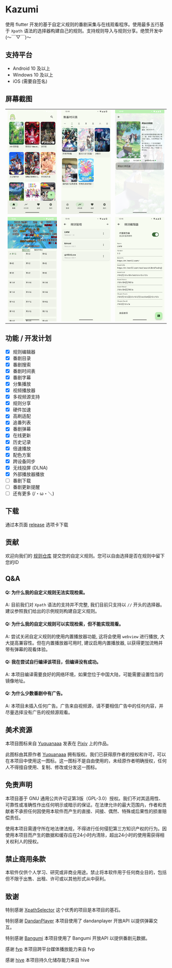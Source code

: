 # Kazumi
使用 flutter 开发的基于自定义规则的番剧采集与在线观看程序。使用最多五行基于 `Xpath` 语法的选择器构建自己的规则。支持规则导入与规则分享。绝赞开发中 (～￣▽￣)～

## 支持平台

- Android 10 及以上
- Windows 10 及以上
- iOS (需要自签名)

## 屏幕截图 

<table>
  <tr>
    <td><img alt="" src="static/screenshot/img_1.png"></td>
    <td><img alt="" src="static/screenshot/img_2.png"></td>
    <td><img alt="" src="static/screenshot/img_3.png"></td>
  <tr>
  <tr>
    <td><img alt="" src="static/screenshot/img_4.png"></td>
    <td><img alt="" src="static/screenshot/img_5.png"></td>
    <td><img alt="" src="static/screenshot/img_6.png"></td>
  <tr>
</table>

## 功能 / 开发计划

- [x] 规则编辑器
- [x] 番剧目录
- [x] 番剧搜索
- [x] 番剧时间表
- [x] 番剧字幕
- [x] 分集播放
- [x] 视频播放器
- [x] 多视频源支持
- [x] 规则分享
- [x] 硬件加速
- [x] 高刷适配
- [x] 追番列表
- [x] 番剧弹幕
- [x] 在线更新
- [x] 历史记录
- [x] 倍速播放
- [x] 配色方案 
- [x] 跨设备同步
- [x] 无线投屏 (DLNA)
- [x] 外部播放器播放
- [ ] 番剧下载
- [ ] 番剧更新提醒
- [ ] 还有更多 (/・ω・＼) 

## 下载

通过本页面 [release](https://github.com/Predidit/Kazumi/releases) 选项卡下载

## 贡献

欢迎向我们的 [规则仓库](https://github.com/Predidit/KazumiRules) 提交您的自定义规则。您可以自由选择是否在规则中留下您的ID

## Q&A

#### Q: 为什么我的自定义规则无法实现检索。

A: 目前我们对 `Xpath` 语法的支持并不完整, 我们目前只支持以 `//` 开头的选择器。建议参照我们给出的示例规则构建自定义规则。

#### Q: 为什么我的自定义规则可以实现检索，但不能实现观看。

A: 尝试关闭自定义规则的使用内置播放器功能, 这将会使用 `webview` 进行播放, 大大提高兼容性。但在内置播放器可用时, 建议启用内置播放器, 以获得更加流畅并带有弹幕的观看体验。

#### Q: 我在尝试自行编译该项目，但编译没有成功。

A: 本项目编译需要良好的网络环境，如果您位于中国大陆，可能需要设置恰当的镜像地址。

#### Q: 为什么少数番剧中有广告。

A: 本项目未插入任何广告。广告来自视频源，请不要相信广告中的任何内容，并尽量选择没有广告的视频源观看。

## 美术资源

本项目图标来自 [Yuquanaaa](https://www.pixiv.net/users/66219277) 发表在 [Pixiv](https://www.pixiv.net/artworks/116666979) 上的作品。

此图标由其原作者 [Yuquanaaa](https://www.pixiv.net/users/66219277) 拥有版权。我们已获得原作者的授权和许可，可以在本项目中使用这一图标。这一图标不是自由使用的，未经原作者明确授权，任何人不得擅自使用、复制、修改或分发这一图标。

## 免责声明

本项目基于 GNU 通用公共许可证第3版（GPL-3.0）授权。我们不对其适用性、可靠性或准确性作出任何明示或暗示的保证。在法律允许的最大范围内，作者和贡献者不承担任何因使用本软件而产生的直接、间接、偶然、特殊或后果性的损害赔偿责任。

使用本项目需遵守所在地法律法规，不得进行任何侵犯第三方知识产权的行为。因使用本项目而产生的数据和缓存应在24小时内清除，超出24小时的使用需获得相关权利人的授权。

## 禁止商用条款

本软件仅供个人学习、研究或非商业用途。禁止将本软件用于任何商业目的，包括但不限于出售、出租、许可或以其他形式从中获利。

## 致谢

特别感谢 [XpathSelector](https://github.com/simonkimi/xpath_selector) 这个优秀的项目是本项目的基石。

特别感谢 [DandanPlayer](https://www.dandanplay.com/) 本项目使用了 dandanplayer 开放API 以提供弹幕交互。

特别感谢 [Bangumi](https://bangumi.tv/) 本项目使用了 Bangumi 开放API 以提供番剧元数据。

感谢 [fvp](https://github.com/wang-bin/fvp) 本项目跨平台媒体播放能力来自 fvp

感谢 [hive](https://github.com/isar/hive) 本项目持久化储存能力来自 hive




